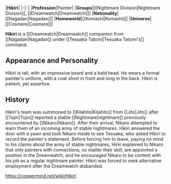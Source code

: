 |**Hikiri**|
|-|-|
|**Profession**|Painter|
|**Groups**|[[Nightmare Division\|Nightmare Division]], [[Dreamwatch\|Dreamwatch]]|
|**Nationality**|[[Nagadan\|Nagadan]]|
|**Homeworld**|[[Komashi\|Komashi]]|
|**Universe**|[[Cosmere\|Cosmere]]|

**Hikiri** is a [[Dreamwatch\|Dreamwatch]] companion from [[Nagadan\|Nagadan]] under [[Tesuaka Tatomi\|Tesuaka Tatomi's]] command.

## Appearance and Personality
Hikiri is tall, with an impressive beard and a bald head. He wears a formal painter's uniform, with a coat short in front and long in the back. Hikiri is patient, yet assertive.

## History
Hikiri's team was summoned to [[Kilahito\|Kilahito]] from [[Jito\|Jito]] after [[Tojin\|Tojin]] reported a stable [[Nightmare\|nightmare]] previously encountered by [[Nikaro\|Nikaro]]. After their arrival, Nikaro attempted to warn them of an incoming army of stable nightmares. Hikiri answered the door with a yawn and took Nikaro inside to see Tesuaka, who asked Hikiri to record the painter's statement. Before forcing him to leave, paying no mind to his claims about the army of stable nightmares, Hirki explained to Nikaro that only painters with connections, no matter their skill, are appointed a position in the Dreamwatch, and he encouraged Nikaro to be content with his job as a regular nightmare painter. Hikiri was forced to seek alternative employment after the Dreamwatch disbanded.



https://coppermind.net/wiki/Hikiri